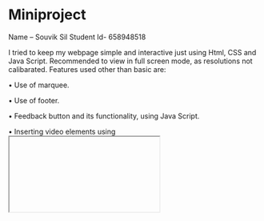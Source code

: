 # Miniproject
Name – Souvik Sil
Student Id- 658948518

I tried to keep my webpage simple and interactive just using Html, CSS and Java Script.
Recommended to view in full screen mode, as resolutions not calibarated.
Features used other than basic are:

•	Use of marquee.

•	Use of footer.

•	Feedback button and its functionality, using Java Script.

•	Inserting video elements using <iframe> 
and <video> element.

•	Use of nav bar

•	Use of flex box

•	Use of position element

•	Have css for small and medium screen for mobile compatibility without use of any third party addons like bootstrap.

•	Use of dropdown content 

